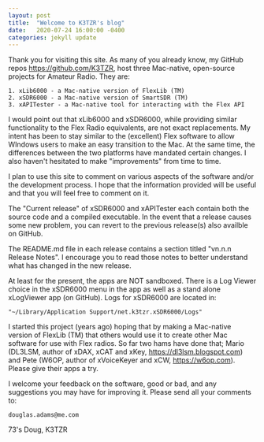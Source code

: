 ```yaml
---
layout: post
title:  "Welcome to K3TZR's blog"
date:   2020-07-24 16:00:00 -0400
categories: jekyll update
---
```

Thank you for visiting this site. As many of you already know, my GitHub repos  https://github.com/K3TZR, host three Mac-native, open-source projects for Amateur Radio. They are:

    1. xLib6000 - a Mac-native version of FlexLib (TM)
    2. xSDR6000 - a Mac-native version of SmartSDR (TM)
    3. xAPITester - a Mac-native tool for interacting with the Flex API

I would point out that xLib6000 and xSDR6000, while providing similar functionality to the Flex Radio equivalents, are not exact replacements. My intent has been to stay similar to the (excellent) Flex software to allow WIndows users to make an easy transition to the Mac. At the same time, the differences between the two platforms have mandated certain changes. I also haven't hesitated to make "improvements" from time to time.

I plan to use this site to comment on various aspects of the software and/or the development process. I hope that the information provided will be useful and that you will feel free to comment on it. 

The "Current release" of xSDR6000 and xAPITester each contain both the source code and a compiled executable. In the event that a release causes some new problem, you can revert to the previous release(s) also availble on GitHub.

The README.md file in each release contains a section titled "vn.n.n Release Notes". I encourage you to read those notes to better understand what has changed in the new release.

At least for the present, the apps are NOT sandboxed. There is a Log Viewer choice in the xSDR6000 menu in the app as well as a stand alone xLogViewer app (on GitHub). Logs for xSDR6000 are located in:

    "~/Library/Application Support/net.k3tzr.xSDR6000/Logs"

I started this project (years ago) hoping that by making a Mac-native version of FlexLib (TM) that others would use it to create other Mac software for use with Flex radios. So far two hams have done that; Mario (DL3LSM, author of xDAX, xCAT and xKey, https://dl3lsm.blogspot.com) and Pete (W6OP, author of xVoiceKeyer and xCW, https://w6op.com). Please give their apps a try.

I welcome your feedback on the software, good or bad, and any suggestions you may have for improving it. Please send all your comments to:

    douglas.adams@me.com

73's Doug, K3TZR

